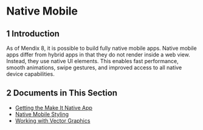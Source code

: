 # Native Mobile

## 1 Introduction

As of Mendix 8, it is possible to build fully native mobile apps. Native mobile apps differ from hybrid apps in that they do not render inside a web view. Instead, they use native UI elements. This enables fast performance, smooth animations, swipe gestures, and improved access to all native device capabilities.

## 2 Documents in This Section

* [Getting the Make It Native App](getting-the-make-it-native-app)
* [Native Mobile Styling](native-styling-refguide)
* [Working with Vector Graphics](native-svg)
